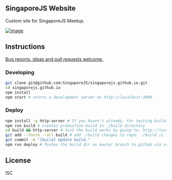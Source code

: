 ## SingaporeJS Website

Custom site for SingaporeJS Meetup.

[![image](https://cloud.githubusercontent.com/assets/43438/19329915/cab3ccec-910d-11e6-83ed-8dcfa24211ba.png)](https://singaporejs.github.io)

## Instructions

[Bug reports, ideas and pull requests welcome.](https://github.com/SingaporeJS/singaporejs.github.io/issues)

### Developing

```bash
git clone git@github.com:SingaporeJS/singaporejs.github.io.git
cd singaporejs.github.io
npm install
npm start # starts a development server on http://localhost:3000
```

### Deploy

```bash
npm install -g http-server # If you haven't already. For testing build.
npm run build # creates production build in ./build directory
cd build && http-server # test the build works by going to: http://localhost:8080
git add --force --all build # add ./build changes to repo. ./build is ignored by default hence --force --all.
git commit -m "[build] Update build."
npm run deploy # Pushes the build dir as master branch to github via scripts/deploy.sh. 
```

## License

ISC
